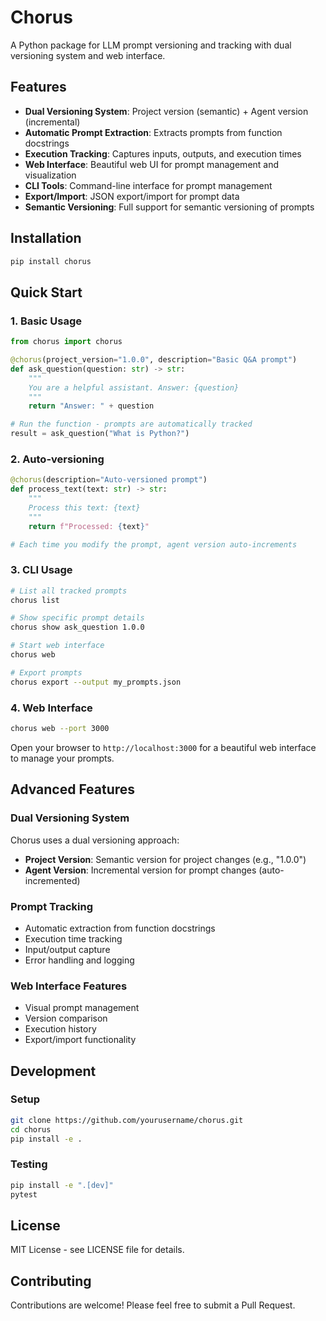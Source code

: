 # Chorus

A Python package for LLM prompt versioning and tracking with dual versioning system and web interface.

## Features

- **Dual Versioning System**: Project version (semantic) + Agent version (incremental)
- **Automatic Prompt Extraction**: Extracts prompts from function docstrings
- **Execution Tracking**: Captures inputs, outputs, and execution times
- **Web Interface**: Beautiful web UI for prompt management and visualization
- **CLI Tools**: Command-line interface for prompt management
- **Export/Import**: JSON export/import for prompt data
- **Semantic Versioning**: Full support for semantic versioning of prompts

## Installation

```bash
pip install chorus
```

## Quick Start

### 1. Basic Usage

```python
from chorus import chorus

@chorus(project_version="1.0.0", description="Basic Q&A prompt")
def ask_question(question: str) -> str:
    """
    You are a helpful assistant. Answer: {question}
    """
    return "Answer: " + question

# Run the function - prompts are automatically tracked
result = ask_question("What is Python?")
```

### 2. Auto-versioning

```python
@chorus(description="Auto-versioned prompt")
def process_text(text: str) -> str:
    """
    Process this text: {text}
    """
    return f"Processed: {text}"

# Each time you modify the prompt, agent version auto-increments
```

### 3. CLI Usage

```bash
# List all tracked prompts
chorus list

# Show specific prompt details
chorus show ask_question 1.0.0

# Start web interface
chorus web

# Export prompts
chorus export --output my_prompts.json
```

### 4. Web Interface

```bash
chorus web --port 3000
```

Open your browser to `http://localhost:3000` for a beautiful web interface to manage your prompts.

## Advanced Features

### Dual Versioning System

Chorus uses a dual versioning approach:
- **Project Version**: Semantic version for project changes (e.g., "1.0.0")
- **Agent Version**: Incremental version for prompt changes (auto-incremented)

### Prompt Tracking

- Automatic extraction from function docstrings
- Execution time tracking
- Input/output capture
- Error handling and logging

### Web Interface Features

- Visual prompt management
- Version comparison
- Execution history
- Export/import functionality

## Development

### Setup

```bash
git clone https://github.com/yourusername/chorus.git
cd chorus
pip install -e .
```

### Testing

```bash
pip install -e ".[dev]"
pytest
```

## License

MIT License - see LICENSE file for details.

## Contributing

Contributions are welcome! Please feel free to submit a Pull Request.